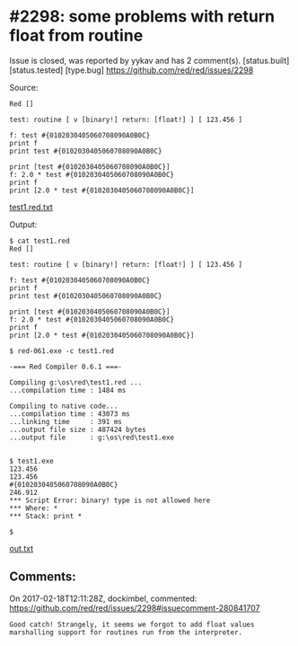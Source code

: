 
#2298: some problems with return float from routine
================================================================================
Issue is closed, was reported by yykav and has 2 comment(s).
[status.built] [status.tested] [type.bug]
<https://github.com/red/red/issues/2298>

Source:
```
Red []

test: routine [ v [binary!] return: [float!] ] [ 123.456 ]

f: test #{0102030405060708090A0B0C}
print f
print test #{0102030405060708090A0B0C}

print [test #{0102030405060708090A0B0C}]
f: 2.0 * test #{0102030405060708090A0B0C}
print f
print [2.0 * test #{0102030405060708090A0B0C}]
```
[test1.red.txt](https://github.com/red/red/files/568925/test1.red.txt)

Output:
```
$ cat test1.red
Red []

test: routine [ v [binary!] return: [float!] ] [ 123.456 ]

f: test #{0102030405060708090A0B0C}
print f
print test #{0102030405060708090A0B0C}

print [test #{0102030405060708090A0B0C}]
f: 2.0 * test #{0102030405060708090A0B0C}
print f
print [2.0 * test #{0102030405060708090A0B0C}]

$ red-061.exe -c test1.red

-=== Red Compiler 0.6.1 ===-

Compiling g:\os\red\test1.red ...
...compilation time : 1484 ms

Compiling to native code...
...compilation time : 43073 ms
...linking time     : 391 ms
...output file size : 487424 bytes
...output file      : g:\os\red\test1.exe


$ test1.exe
123.456
123.456
#{0102030405060708090A0B0C}
246.912
*** Script Error: binary! type is not allowed here
*** Where: *
*** Stack: print *

$
```
[out.txt](https://github.com/red/red/files/568929/out.txt)



Comments:
--------------------------------------------------------------------------------

On 2017-02-18T12:11:28Z, dockimbel, commented:
<https://github.com/red/red/issues/2298#issuecomment-280841707>

    Good catch! Strangely, it seems we forgot to add float values marshalling support for routines run from the interpreter.

